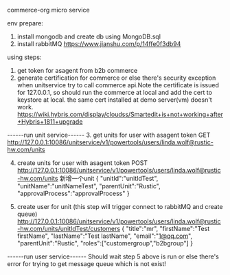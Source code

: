 commerce-org micro service



env prepare:
1. install mongodb and create db using MongoDB.sql
2. install rabbitMQ
https://www.jianshu.com/p/14ffe0f3db94


using steps:
1. get token for asagent from b2b commerce
2. generate certification for commerce or else there's security exception when unitservice try to call commerce api.Note the certificate is issued for 127.0.0.1, so should run the commerce at local and add the cert to keystore at local. the same cert installed at demo server(vm) doesn't work.
https://wiki.hybris.com/display/cloudss/Smartedit+is+not+working+after+Hybris+1811+upgrade


------run unit service------
3. get units for user with asagent token
GET http://127.0.0.1:10086/unitservice/v1/powertools/users/linda.wolf@rustic-hw.com/units 

4. create units for user with asagent token
POST http://127.0.0.1:10086/unitservice/v1/powertools/users/linda.wolf@rustic-hw.com/units 新增一个unit
{
	"unitId":"unitIdTest",
	"unitName":"unitNameTest",
	"parentUnit":"Rustic",
	"approvalProcess":"approvalProcess"
}

5. create user for unit (this step will trigger connect to rabbitMQ and create queue)
http://127.0.0.1:10086/unitservice/v1/powertools/users/linda.wolf@rustic-hw.com/units/unitIdTest/customers
{
	"title":"mr",
	"firstName":"Test firstName",
	"lastName":"Test lastName",
	"email":"1@qq.com",
	"parentUnit":"Rustic",
	"roles":["customergroup","b2bgroup"]
}

------run user service------
Should wait step 5 above is run or else there's error for trying to get message queue which is not exist!
